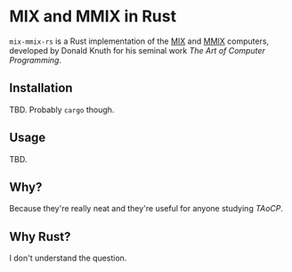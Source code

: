 # MIX and MMIX in Rust

`mix-mmix-rs` is a Rust implementation of the [MIX][wiki_mix] and
[MMIX][wiki_mmix] computers, developed by Donald Knuth for his seminal work
_The Art of Computer Programming_.

[wiki_mix]: https://en.wikipedia.org/wiki/MIX
[wiki_mmix]: https://en.wikipedia.org/wiki/MMIX

## Installation

TBD. Probably `cargo` though.

## Usage

TBD.

## Why?

Because they're really neat and they're useful for anyone studying _TAoCP_.

## Why Rust?

I don't understand the question.
